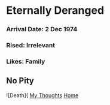 # Eternally Deranged
### Arrival Date: 2 Dec 1974
### Rised: Irrelevant
### Likes: Family
## No Pity
![Death](
[My Thoughts](https:www//youtube.com/watch?v=RtHt_Id-N2w)
[Home](https://GonzoBFMC.github.io)

